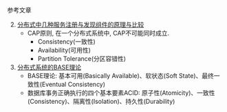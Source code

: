 参考文章

2. [分布式中几种服务注册与发现组件的原理与比较](https://juejin.im/post/5bb77923f265da0af3348aa3)
    - CAP原则, 在一个分布式系统中, CAP不可能同时成立.
        - Consistency(一致性)
        - Availability(可用性)
        - Partition Tolerance(分区容错性)
3. [分布式系统的BASE理论](https://www.hollischuang.com/archives/672)
    - BASE理论: 基本可用(Basically Available)、软状态(Soft State)、最终一致性(Eventual Consistency)
    - 数据库事务正确执行的四个基本要素ACID: 原子性(Atomicity)、一致性(Consistency)、隔离性(Isolation)、持久性(Durability)
